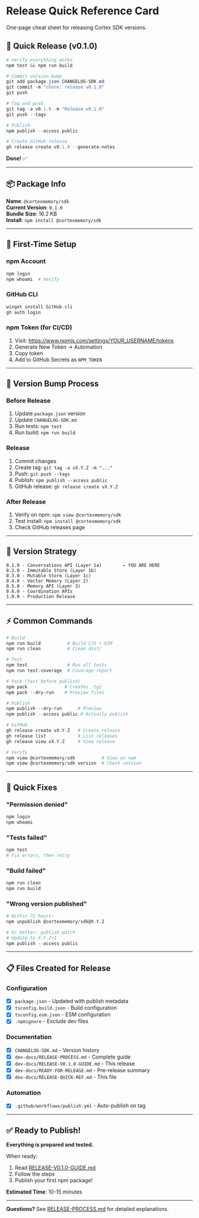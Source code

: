 # Release Quick Reference Card

One-page cheat sheet for releasing Cortex SDK versions.

## 🚀 Quick Release (v0.1.0)

```powershell
# Verify everything works
npm test && npm run build

# Commit version bump
git add package.json CHANGELOG-SDK.md
git commit -m "chore: release v0.1.0"
git push

# Tag and push
git tag -a v0.1.0 -m "Release v0.1.0"
git push --tags

# Publish
npm publish --access public

# Create GitHub release
gh release create v0.1.0 --generate-notes
```

**Done!** ✅

---

## 📦 Package Info

**Name**: `@cortexmemory/sdk`  
**Current Version**: `0.1.0`  
**Bundle Size**: 16.2 KB  
**Install**: `npm install @cortexmemory/sdk`

---

## 🔑 First-Time Setup

### npm Account

```powershell
npm login
npm whoami  # Verify
```

### GitHub CLI

```powershell
winget install GitHub.cli
gh auth login
```

### npm Token (for CI/CD)

1. Visit: https://www.npmjs.com/settings/YOUR_USERNAME/tokens
2. Generate New Token → Automation
3. Copy token
4. Add to GitHub Secrets as `NPM_TOKEN`

---

## 📝 Version Bump Process

### Before Release

1. Update `package.json` version
2. Update `CHANGELOG-SDK.md`
3. Run tests: `npm test`
4. Run build: `npm run build`

### Release

1. Commit changes
2. Create tag: `git tag -a vX.Y.Z -m "..."`
3. Push: `git push --tags`
4. Publish: `npm publish --access public`
5. GitHub release: `gh release create vX.Y.Z`

### After Release

1. Verify on npm: `npm view @cortexmemory/sdk`
2. Test install: `npm install @cortexmemory/sdk`
3. Check GitHub releases page

---

## 🎯 Version Strategy

```
0.1.0 - Conversations API (Layer 1a)        ← YOU ARE HERE
0.2.0 - Immutable Store (Layer 1b)
0.3.0 - Mutable Store (Layer 1c)
0.4.0 - Vector Memory (Layer 2)
0.5.0 - Memory API (Layer 3)
0.6.0 - Coordination APIs
1.0.0 - Production Release
```

---

## ⚡ Common Commands

```powershell
# Build
npm run build          # Build CJS + ESM
npm run clean          # Clean dist/

# Test
npm test               # Run all tests
npm run test:coverage  # Coverage report

# Pack (test before publish)
npm pack              # Creates .tgz
npm pack --dry-run    # Preview files

# Publish
npm publish --dry-run      # Preview
npm publish --access public # Actually publish

# GitHub
gh release create vX.Y.Z   # Create release
gh release list            # List releases
gh release view vX.Y.Z     # View release

# Verify
npm view @cortexmemory/sdk          # View on npm
npm view @cortexmemory/sdk version  # Check version
```

---

## 🐛 Quick Fixes

### "Permission denied"

```powershell
npm login
npm whoami
```

### "Tests failed"

```powershell
npm test
# Fix errors, then retry
```

### "Build failed"

```powershell
npm run clean
npm run build
```

### "Wrong version published"

```powershell
# Within 72 hours:
npm unpublish @cortexmemory/sdk@X.Y.Z

# Or better: publish patch
# Update to X.Y.Z+1
npm publish --access public
```

---

## 📋 Files Created for Release

### Configuration

- [x] `package.json` - Updated with publish metadata
- [x] `tsconfig.build.json` - Build configuration
- [x] `tsconfig.esm.json` - ESM configuration
- [x] `.npmignore` - Exclude dev files

### Documentation

- [x] `CHANGELOG-SDK.md` - Version history
- [x] `dev-docs/RELEASE-PROCESS.md` - Complete guide
- [x] `dev-docs/RELEASE-V0.1.0-GUIDE.md` - This release
- [x] `dev-docs/READY-FOR-RELEASE.md` - Pre-release summary
- [x] `dev-docs/RELEASE-QUICK-REF.md` - This file

### Automation

- [x] `.github/workflows/publish.yml` - Auto-publish on tag

---

## ✅ Ready to Publish!

**Everything is prepared and tested.**

When ready:

1. Read [RELEASE-V0.1.0-GUIDE.md](./RELEASE-V0.1.0-GUIDE.md)
2. Follow the steps
3. Publish your first npm package!

**Estimated Time**: 10-15 minutes

---

**Questions?** See [RELEASE-PROCESS.md](./RELEASE-PROCESS.md) for detailed explanations.
